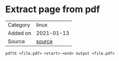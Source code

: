 # Extract page from pdf

<table>
  <tbody>
    <tr>
      <td>Category</td>
      <td>linux</td>
    </tr>
   <tr>
      <td>Added on</td>
      <td>2021-01-13</td>
    </tr>
    <tr>
      <td>Source</td>
      <td><a href="https://stevenhorvatin.com/2016/09/15/linux-commands-extracting-pages-from-a-pdf-file/">source</a></td>
    </tr>
  </tbody>
</table>

```
pdftk <file.pdf> <start>-<end> output <file.pdf>
```
